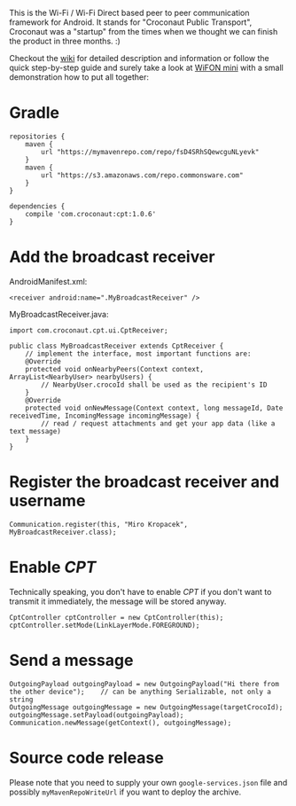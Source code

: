 This is the Wi-Fi / Wi-Fi Direct based peer to peer communication framework for Android. It stands for "Croconaut Public Transport", Croconaut was a "startup" from the times when we thought we can finish the product in three months. :)

Checkout the [wiki](https://github.com/croconaut/cpt/wiki) for detailed description and information or follow the quick step-by-step guide and surely take a look at [WiFON mini](https://github.com/croconaut/wifon-mini) with a small demonstration how to put all together:

# Gradle

    repositories {
        maven {
            url "https://mymavenrepo.com/repo/fsD4SRhSQewcguNLyevk"
        }
        maven {
            url "https://s3.amazonaws.com/repo.commonsware.com"
        }
    }

    dependencies {
        compile 'com.croconaut:cpt:1.0.6'
    }

# Add the broadcast receiver
AndroidManifest.xml:

    <receiver android:name=".MyBroadcastReceiver" />

MyBroadcastReceiver.java:

    import com.croconaut.cpt.ui.CptReceiver;
    
    public class MyBroadcastReceiver extends CptReceiver {
        // implement the interface, most important functions are:
        @Override
        protected void onNearbyPeers(Context context, ArrayList<NearbyUser> nearbyUsers) {
            // NearbyUser.crocoId shall be used as the recipient's ID
        }
        @Override
        protected void onNewMessage(Context context, long messageId, Date receivedTime, IncomingMessage incomingMessage) {
            // read / request attachments and get your app data (like a text message)
        }
    }

# Register the broadcast receiver and username
    Communication.register(this, "Miro Kropacek", MyBroadcastReceiver.class);
    
# Enable *CPT*
Technically speaking, you don't have to enable *CPT* if you don't want to transmit it immediately, the message will be stored anyway.

    CptController cptController = new CptController(this);
    cptController.setMode(LinkLayerMode.FOREGROUND);

# Send a message
    OutgoingPayload outgoingPayload = new OutgoingPayload("Hi there from the other device");    // can be anything Serializable, not only a string
    OutgoingMessage outgoingMessage = new OutgoingMessage(targetCrocoId);
    outgoingMessage.setPayload(outgoingPayload);
    Communication.newMessage(getContext(), outgoingMessage);

# Source code release
Please note that you need to supply your own `google-services.json` file and possibly `myMavenRepoWriteUrl` if you want to deploy the archive.
